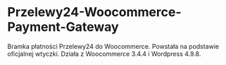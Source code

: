 # Przelewy24-Woocommerce-Payment-Gateway

Bramka płatności Przelewy24 do Woocommerce.
Powstała na podstawie oficjalnej wtyczki. Działa z Woocommerce 3.4.4 i Wordpress 4.9.8.